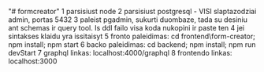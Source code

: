 "# formcreator"
1 parsisiust node
2 parsisiust postgresql - VISI slaptazodziai admin, portas 5432
3 paleist pgadmin, sukurti duombaze, tada su desiniu ant schemas ir query tool. Is ddl failo visa koda nukopini ir paste ten
4 jei sintakses klaidu yra issitaisyt
5 fronto paleidimas: cd frontend\form-creator; npm install; npm start
6 backo paleidimas: cd backend; npm install; npm run devStart
7 graphql linkas: localhost:4000/graphql
8 frontendo linkas: localhost:3000
